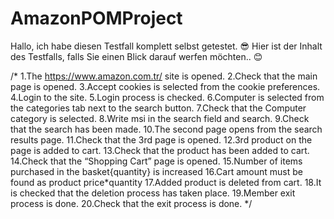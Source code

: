 ﻿# AmazonPOMProject

Hallo, ich habe diesen Testfall komplett selbst getestet. 😎
Hier ist der Inhalt des Testfalls, falls Sie einen Blick darauf werfen möchten.. 😊

 /*
 1.The https://www.amazon.com.tr/ site is opened.
 2.Check that the main page is opened.
 3.Accept cookies is selected from the cookie preferences.
 4.Login to the site.
 5.Login process is checked.
 6.Computer is selected from the categories tab next to the search button.
 7.Check that the Computer category is selected.
 8.Write msi in the search field and search.
 9.Check that the search has been made.
 10.The second page opens from the search results page.
 11.Check that the 3rd page is opened.
 12.3rd product on the page is added to cart.
 13.Check that the product has been added to cart.
 14.Check that the “Shopping Cart” page is opened.
 15.Number of items purchased in the basket{quantity} is increased
 16.Cart amount must be found as product price*quantity
 17.Added product is deleted from cart.
 18.It is checked that the deletion process has taken place.
 19.Member exit process is done.
 20.Check that the exit process is done.
    */
 

 
